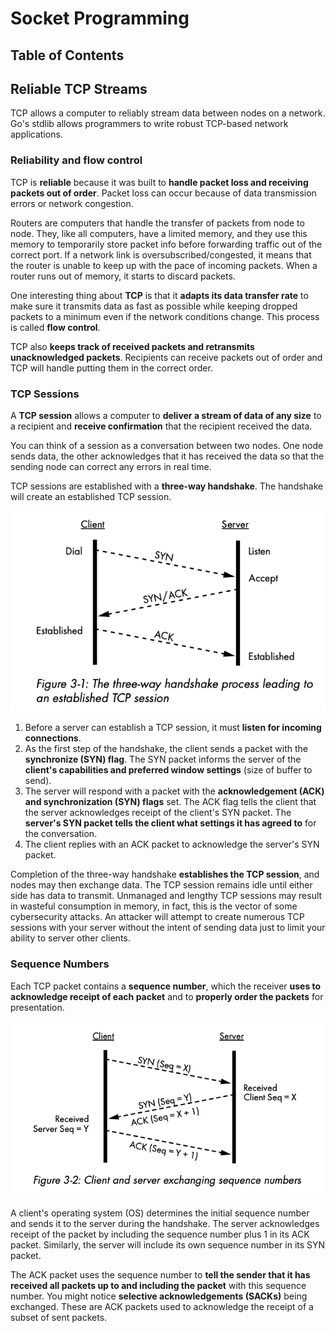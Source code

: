 # Socket Programming

## Table of Contents

## Reliable TCP Streams

TCP allows a computer to reliably stream data between nodes on a network. Go's stdlib allows programmers to write robust TCP-based network applications.

### Reliability and flow control

TCP is **reliable** because it was built to **handle packet loss and receiving packets out of order**. Packet loss can occur because of data transmission errors or network congestion. 

Routers are computers that handle the transfer of packets from node to node. They, like all computers, have a limited memory, and they use this memory to temporarily store packet info before forwarding traffic out of the correct port. If a network link is oversubscribed/congested, it means that the router is unable to keep up with the pace of incoming packets. When a router runs out of memory, it starts to discard packets.

One interesting thing about **TCP** is that it **adapts its data transfer rate** to make sure it transmits data as fast as possible while keeping dropped packets to a minimum even if the network conditions change. This process is called **flow control**.

TCP also **keeps track of received packets and retransmits unacknowledged packets**. Recipients can receive packets out of order and TCP will handle putting them in the correct order.

### TCP Sessions

A **TCP session** allows a computer to **deliver a stream of data of any size** to a recipient and **receive confirmation** that the recipient received the data.

You can think of a session as a conversation between two nodes. One node sends data, the other acknowledges that it has received the data so that the sending node can correct any errors in real time.

TCP sessions are established with a **three-way handshake**. The handshake will create an established TCP session.

<img src="./2_image/three_way_handshake.png">

1. Before a server can establish a TCP session, it must **listen for incoming connections**.
2. As the first step of the handshake, the client sends a packet with the **synchronize (SYN) flag**. The SYN packet informs the server of the **client's capabilities and preferred window settings** (size of buffer to send).
3. The server will respond with a packet with the **acknowledgement (ACK) and synchronization (SYN) flags** set. The ACK flag tells the client that the server acknowledges receipt of the client's SYN packet. The **server's SYN packet tells the client what settings it has agreed to** for the conversation.
4. The client replies with an ACK packet to acknowledge the server's SYN packet.

Completion of the three-way handshake **establishes the TCP session**, and nodes may then exchange data. The TCP session remains idle until either side has data to transmit. Unmanaged and lengthy TCP sessions may result in wasteful consumption in memory, in fact, this is the vector of some cybersecurity attacks. An attacker will attempt to create numerous TCP sessions with your server without the intent of sending data just to limit your ability to server other clients.

### Sequence Numbers

Each TCP packet contains a **sequence number**, which the receiver **uses to acknowledge receipt of each packet** and to **properly order the packets** for presentation.

<img src="./2_image/seq_nums.png">

A client's operating system (OS) determines the initial sequence number and sends it to the server during the handshake. The server acknowledges receipt of the packet by including the sequence number plus 1 in its ACK packet. Similarly, the server will include its own sequence number in its SYN packet.

The ACK packet uses the sequence number to **tell the sender that it has received all packets up to and including the packet** with this sequence number. You might notice **selective acknowledgements (SACKs)** being exchanged. These are ACK packets used to acknowledge the receipt of a subset of sent packets.